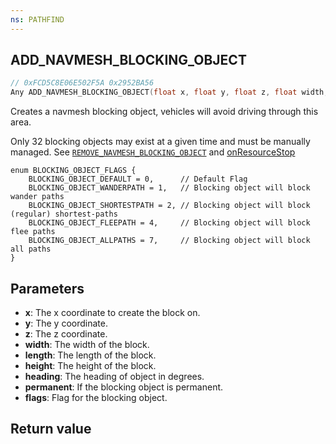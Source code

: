 ```yaml
---
ns: PATHFIND
---
```

## ADD_NAVMESH_BLOCKING_OBJECT

```c
// 0xFCD5C8E06E502F5A 0x2952BA56
Any ADD_NAVMESH_BLOCKING_OBJECT(float x, float y, float z, float width, float length, float height, float heading, BOOL permanent, int flags);
```

Creates a navmesh blocking object, vehicles will avoid driving through this area. 

Only 32 blocking objects may exist at a given time and must be manually managed. See [`REMOVE_NAVMESH_BLOCKING_OBJECT`](#\_0x46399A7895957C0E) and [onResourceStop](https://docs.fivem.net/docs/scripting-reference/events/list/onResourceStop/)

```
enum BLOCKING_OBJECT_FLAGS {
    BLOCKING_OBJECT_DEFAULT = 0,      // Default Flag
    BLOCKING_OBJECT_WANDERPATH = 1,   // Blocking object will block wander paths
    BLOCKING_OBJECT_SHORTESTPATH = 2, // Blocking object will block (regular) shortest-paths
    BLOCKING_OBJECT_FLEEPATH = 4,     // Blocking object will block flee paths
    BLOCKING_OBJECT_ALLPATHS = 7,     // Blocking object will block all paths
}
```

## Parameters
* **x**: The x coordinate to create the block on.
* **y**: The y coordinate.
* **z**: The z coordinate. 
* **width**: The width of the block.
* **length**: The length of the block.
* **height**: The height of the block.
* **heading**: The heading of object in degrees.
* **permanent**: If the blocking object is permanent.
* **flags**: Flag for the blocking object.

## Return value
